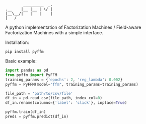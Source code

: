 ```
        _________  _.
.__    |__ |__ | \/ |
|__\__/|   |   |    |
|   /       
```

A python implementation of Factorization Machines / Field-aware Factorization Machines with a simple interface.

Installation:
```shell script
pip install pyffm
``` 

Basic example:
```python
import pandas as pd
from pyffm import PyFFM
training_params = {'epochs': 2, 'reg_lambda': 0.002}
pyffm = PyFFM(model="ffm", training_params=training_params)

file_path = 'path/to/csv/file'
df_in = pd.read_csv(file_path, index_col=0)
df_in.rename(columns={'label': 'click'}, inplace=True)

pyffm.train(df_in)
preds = pyffm.predict(df_in)


```
